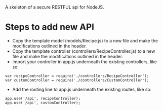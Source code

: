 A skeleton of a secure RESTFUL api for NodeJS.

# Steps to add new API

* Copy the template model (models/Recipe.js) to a new file and make the modifications outlined in the header.
* Copy the template controller (controllers/RecipeController.js) to a new file and make the modifications outlined in the header.
* Import your controller in app.js underneath the existing controllers, like so:
```
var recipeController = require('./controllers/RecipeController');
var customController = require('./controllers/CustomController');
```
* Add the routing line to app.js underneath the existing routes, like so: 
``` 
app.use('/api', recipeController);
app.use('/api', customController);
```